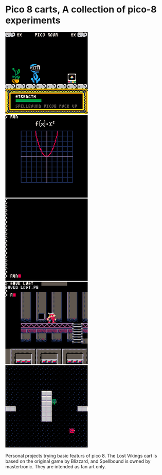 # Pico 8 carts, A collection of pico-8 experiments
![Spellbound](gifs/spellbound.gif)
![Basic Function Plot](gifs/graph.gif)
![Soko](gifs/soko.gif)
![Lost Vickings](gifs/lost.gif)
![Tank Game](gifs/tank.gif)



Personal projects trying basic featurs of pico 8.
The Lost Vikings cart is based on the original game by Blizzard, and Spellbound is owned
by mastertronic. They are intended as fan art only.
